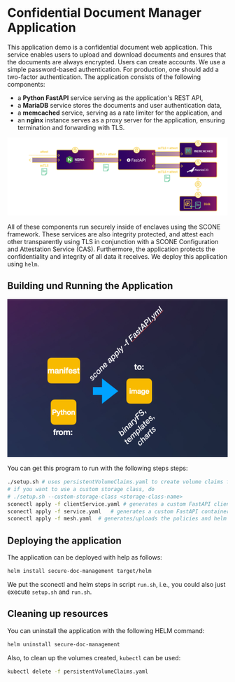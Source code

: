 # Confidential Document Manager Application

This application demo is a confidential document web application. This service enables users to upload and download documents and ensures that the documents are always encrypted. Users can create accounts. We use a simple password-based authentication. For production, one should add a two-factor authentication. The application  consists of the following components:

- a **Python FastAPI** service serving as the application's REST API,
- a **MariaDB** service stores the documents and user authentication data,
- a **memcached** service, serving as a rate limiter for the application, and
- an **nginx** instance serves as a proxy server for the application, ensuring termination and forwarding with TLS.

![scone mesh](architecture.png)

All of these components run securely inside of enclaves using the SCONE framework. These services are also integrity protected, and attest each other transparently using TLS in conjunction with a SCONE Configuration and Attestation Service (CAS). Furthermore, the application protects the confidentiality and integrity of all data it receives. We deploy this application using `helm`.

## Building und Running the Application

![scone mesh](scone_gen_app_image.png)

You can get this program to run with the following steps steps:

```bash
./setup.sh # uses persistentVolumeClaims.yaml to create volume claims for MariaDB with the default storage class
# if you want to use a custom storage class, do
# ./setup.sh --custom-storage-class <storage-class-name>
sconectl apply -f clientService.yaml # generates a custom FastAPI client container image
sconectl apply -f service.yaml   # generates a custom FastAPI container image
sconectl apply -f mesh.yaml  # generates/uploads the policies and helm charts
```

## Deploying the application 

The application can be deployed with help as follows:

```bash
helm install secure-doc-management target/helm
```

We put the sconectl and helm steps in script `run.sh`, i.e., you could also just execute `setup.sh` and `run.sh`.

## Cleaning up resources

You can uninstall the application with the following HELM command:

```bash
helm uninstall secure-doc-management
```

Also, to clean up the volumes created, `kubectl` can be used:

```bash
kubectl delete -f persistentVolumeClaims.yaml
```
